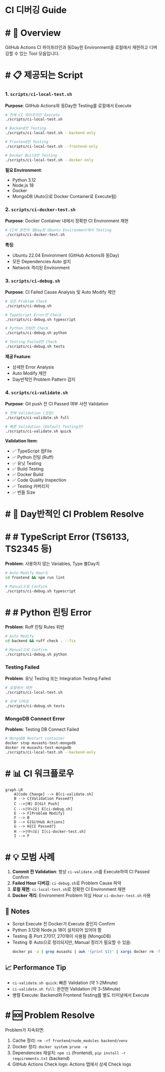 # CI 디버깅 Guide

# # 🚀 Overview

GitHub Actions CI 파이프라인과 동Day한 Environment을 로컬에서 재현하고 디버깅할 수 있는 Tool 모음입니다.

# # 📋 제공되는 Script

### 1. `scripts/ci-local-test.sh`
**Purpose**: GitHub Actions와 동Day한 Testing를 로컬에서 Execute

```bash
# 전체 CI 파이프라인 Execute
./scripts/ci-local-test.sh

# Backend만 Testing
./scripts/ci-local-test.sh --backend-only

# Frontend만 Testing
./scripts/ci-local-test.sh --frontend-only

# Docker Build만 Testing
./scripts/ci-local-test.sh --docker-only
```

**필요 Environment**:
- Python 3.12
- Node.js 18
- Docker
- MongoDB (Auto으로 Docker Container로 Execute됨)

### 2. `scripts/ci-docker-test.sh`
**Purpose**: Docker Container 내에서 정확한 CI Environment 재현

```bash
# CI와 완전히 동Day한 Ubuntu Environment에서 Testing
./scripts/ci-docker-test.sh
```

**특징**:
- Ubuntu 22.04 Environment (GitHub Actions와 동Day)
- 모든 Dependencies Auto 설치
- Network 격리된 Environment

### 3. `scripts/ci-debug.sh`
**Purpose**: CI Failed Cause Analysis 및 Auto Modify 제안

```bash
# 모든 Problem Check
./scripts/ci-debug.sh

# TypeScript Error만 Check
./scripts/ci-debug.sh typescript

# Python 린팅만 Check
./scripts/ci-debug.sh python

# Testing Failed만 Check
./scripts/ci-debug.sh tests
```

**제공 Feature**:
- 상세한 Error Analysis
- Auto Modify 제안
- Day반적인 Problem Pattern 감지

### 4. `scripts/ci-validate.sh`
**Purpose**: Git push 전 CI Passed 여부 사전 Validation

```bash
# 전체 Validation (권장)
./scripts/ci-validate.sh full

# 빠른 Validation (Default Testing만)
./scripts/ci-validate.sh quick
```

**Validation Item**:
- ✅ TypeScript 컴File
- ✅ Python 린팅 (Ruff)
- ✅ 유닛 Testing
- ✅ Build Testing
- ✅ Docker Build
- ✅ Code Quality Inspection
- ✅ Testing 커버리지
- ✅ 번들 Size

# # 🔧 Day반적인 CI Problem Resolve

# # # TypeScript Error (TS6133, TS2345 등)

**Problem**: 사용하지 않는 Variables, Type 불Day치
```bash
# Auto Modify Hour도
cd frontend && npm run lint

# Manual으로 Confirm
./scripts/ci-debug.sh typescript
```

# # # Python 린팅 Error

**Problem**: Ruff 린팅 Rules 위반
```bash
# Auto Modify
cd backend && ruff check . --fix

# Manual으로 Confirm
./scripts/ci-debug.sh python
```

### Testing Failed

**Problem**: 유닛 Testing 또는 Integration Testing Failed
```bash
# 로컬에서 재현
./scripts/ci-local-test.sh

# 상세 디버깅
./scripts/ci-debug.sh tests
```

### MongoDB Connect Error

**Problem**: Testing DB Connect Failed
```bash
# MongoDB Restart container
docker stop musashi-test-mongodb
docker rm musashi-test-mongodb
./scripts/ci-local-test.sh --backend-only
```

# # 📊 CI 워크플로우

```mermaid
graph LR
    A[Code Change] --> B[ci-validate.sh]
    B --> C{Validation Passed?}
    C -->|예| D[Git Push]
    C -->|아니오| E[ci-debug.sh]
    E --> F[Problem Modify]
    F --> B
    D --> G[GitHub Actions]
    G --> H{CI Passed?}
    H -->|아니오| I[ci-docker-test.sh]
    I --> F
```

# # 💡 모범 사례

1. **Commit 전 Validation**: 항상 `ci-validate.sh`를 Execute하여 CI Passed Confirm
2. **Failed Hour 디버깅**: `ci-debug.sh`로 Problem Cause 파악
3. **로컬 재현**: `ci-local-test.sh`로 정확한 CI Environment 재현
4. **Docker 격리**: Environment Problem 의심 Hour `ci-docker-test.sh` 사용

## 🚨 Notes

- Script Execute 전 Docker가 Execute 중인지 Confirm
- Python 3.12와 Node.js 18이 설치되어 있어야 함
- Testing 중 Port 27017, 27018이 사용됨 (MongoDB)
- Testing 후 Auto으로 정리되지만, Manual 정리가 필요할 수 있음:
  ```bash
  docker ps -a | grep musashi | awk '{print $1}' | xargs docker rm -f
  ```

## 📈 Performance Tip

- `ci-validate.sh quick`: 빠른 Validation (약 1-2Minute)
- `ci-validate.sh full`: 완전한 Validation (약 3-5Minute)
- 병렬 Execute: Backend와 Frontend Testing를 별도 터미널에서 Execute

# # 🆘 Problem Resolve

Problem가 지속되면:
1. Cache 정리: `rm -rf frontend/node_modules backend/venv`
2. Docker 정리: `docker system prune -a`
3. Dependencies 재설치: `npm ci` (frontend), `pip install -r requirements.txt` (backend)
4. GitHub Actions Check logs: Actions 탭에서 상세 Check logs